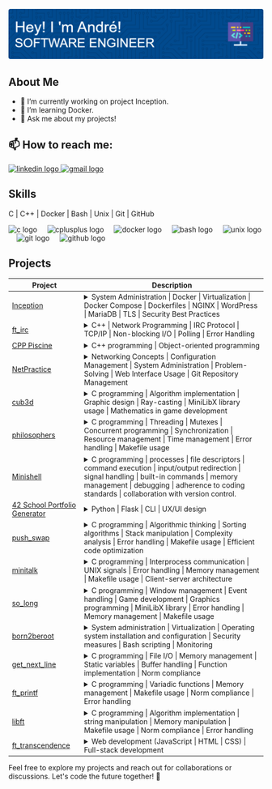 ![André Francisco Baião Rolão Cândido da Silva](./github-header-image.png)

## About Me
- 🔭 I’m currently working on project Inception.
- 🌱 I’m learning Docker.
- 💬 Ask me about my projects!

## 📫 How to reach me: 
<div>
  <a href="https://linkedin.com/in/andrefrancisco-" target="_blank">
    <img src="https://raw.githubusercontent.com/maurodesouza/profile-readme-generator/master/src/assets/icons/social/linkedin/default.svg" width="52" height="40" alt="linkedin logo"  />
  </a>
  <a href="mailto: andrefranciscorolao@gmail.com" target="_blank">
    <img src="https://raw.githubusercontent.com/maurodesouza/profile-readme-generator/master/src/assets/icons/social/gmail/default.svg" width="52" height="40" alt="gmail logo"  />
  </a>
</div>

## Skills
C | C++ | Docker | Bash | Unix | Git | GitHub
<div align="left">
  <img src="https://cdn.jsdelivr.net/gh/devicons/devicon/icons/c/c-original.svg" height="40" alt="c logo"  />
  <img width="12" />
  <img src="https://cdn.jsdelivr.net/gh/devicons/devicon/icons/cplusplus/cplusplus-original.svg" height="40" alt="cplusplus logo"  />
  <img width="12" />
  <img src="https://cdn.jsdelivr.net/gh/devicons/devicon/icons/docker/docker-original.svg" height="40" alt="docker logo"  />
  <img width="12" />
  <img src="https://cdn.jsdelivr.net/gh/devicons/devicon/icons/bash/bash-original.svg" height="40" alt="bash logo"  />
  <img width="12" />
  <img src="https://cdn.jsdelivr.net/gh/devicons/devicon/icons/unix/unix-original.svg" height="40" alt="unix logo"  />
  <img width="12" />
  <img src="https://cdn.jsdelivr.net/gh/devicons/devicon/icons/git/git-original.svg" height="40" alt="git logo"  />
  <img width="12" />
  <img src="https://cdn.jsdelivr.net/gh/devicons/devicon/icons/github/github-original.svg" height="40" alt="github logo"  />
</div>

## Projects

| Project | Description |
| --- | --- |
| [Inception](https://github.com/abaiao-r/Inception) | <details> <summary> System Administration \| Docker \| Virtualization \| Docker Compose \| Dockerfiles \| NGINX \| WordPress \| MariaDB \| TLS \| Security Best Practices </summary> <br> **Objective:** Expand knowledge of system administration through Docker. Virtualize Docker images in a personal virtual machine, creating a small infrastructure with specific services and rules. <br> **Relevance:** Gain practical experience in Docker usage, virtualization, and infrastructure setup. |
| [ft_irc](https://github.com/abaiao-r/ft_irc) | <details> <summary> C++ \| Network Programming \| IRC Protocol \| TCP/IP \| Non-blocking I/O \| Polling \| Error Handling </summary> <br> **Objective:** Develop an IRC server in C++, adhering to IRC standards. Create a robust server capable of handling multiple clients simultaneously and supporting essential IRC functionalities. <br> **Relevance:** Gain practical experience in network programming, socket programming, and implementing IRC server functionalities. |
| [CPP Piscine](https://github.com/abaiao-r/CPP_Piscine) | <details> <summary> C++ programming \| Object-oriented programming </summary> <br> **Objective:** Explore and practice C++ programming with various exercises. <br> **Relevance:** Delve into C++ programming and object-oriented concepts. |
| [NetPractice](https://github.com/abaiao-r/net_practice) | <details> <summary> Networking Concepts \| Configuration Management \| System Administration \| Problem-Solving \| Web Interface Usage \| Git Repository Management </summary> <br> **Objective:** Undertake a practical exploration of networking concepts through a System Administration exercise. <br> **Relevance:** Gain hands-on experience in networking concepts, addressing, and problem-solving related to network configurations. |
| [cub3d](https://github.com/abaiao-r/cub3d) | <details> <summary> C programming \| Algorithm implementation \| Graphic design \| Ray-casting \| MiniLibX library usage \| Mathematics in game development </summary> <br> **Objective:** Create a 3D graphical representation of a maze inspired by the classic Wolfenstein 3D game. <br> **Relevance:** Enhance skills in C programming, algorithm implementation, and graphic design. |
| [philosophers](https://github.com/abaiao-r/philosophers) | <details> <summary> C programming \| Threading \| Mutexes \| Concurrent programming \| Synchronization \| Resource management \| Time management \| Error handling \| Makefile usage </summary> <br> **Objective:** Simulate the dining philosophers problem using threads and mutexes. <br> **Relevance:** Provides hands-on experience in working with threads and mutexes, essential concepts in concurrent programming. <br> |
| [Minishell](https://github.com/abaiao-r/minishell) | <details> <summary> C programming \| processes \| file descriptors \| command execution \| input/output redirection \| signal handling \| built-in commands \| memory management \| debugging \| adherence to coding standards \| collaboration with version control. </summary> <br> **Objective:** Develop a robust custom shell, Minishell, in C, focusing on process management, file descriptors, and command execution for efficient command-line interactions. <br> **Relevance:** Minishell showcases expertise in low-level programming, system calls, and file descriptors, thus being an invaluable project for demonstrating advanced technical skills sought after by employers in software development |
| [42 School Portfolio Generator](https://github.com/abaiao-r/42-Portfolio-Generator) | <details><summary>Python \| Flask \| CLI \| UX/UI design</summary> <br> **Objective:** Provide 42 students with an efficient tool for generating and visualizing project portfolios. <br> **Relevance:** Demonstrated proficiency in API integration, automation, and web development. |
| [push_swap](https://github.com/abaiao-r/push_swap) | <details> <summary> C programming \| Algorithmic thinking \| Sorting algorithms \| Stack manipulation \| Complexity analysis \| Error handling \| Makefile usage \| Efficient code optimization </summary> <br> **Objective:** Implement a sorting algorithm in C using two stacks and a set of operations. <br> **Relevance:** Develop algorithmic and sorting skills, understand complexity in sorting algorithms, and practice C programming. |
| [minitalk](https://github.com/abaiao-r/minitalk) | <details> <summary> C programming \| Interprocess communication \| UNIX signals \| Error handling \| Memory management \| Makefile usage \| Client-server architecture </summary> <br> **Objective:** Create a small data exchange program using UNIX signals. <br> **Relevance:** Familiarize with interprocess communication using signals, error handling, and efficient string transmission. |
| [so_long](https://github.com/abaiao-r/so_long) | <details> <summary> C programming \| Window management \| Event handling \| Game development \| Graphics programming \| MiniLibX library \| Error handling \| Memory management \| Makefile usage </summary> <br> **Objective:** Develop a small 2D game improving skills in window management, event handling, color usage, and texture management. <br> **Relevance:** Focuses on developing fundamental skills required for creating graphical applications. |(
| [born2beroot](https://github.com/abaiao-r/born2beroot) | <details> <summary> System administration \| Virtualization \| Operating system installation and configuration \| Security measures \| Bash scripting \| Monitoring </summary> <br> **Objective:** Set up a virtual machine with specific rules, including the installation and configuration of an operating system, security measures, and the creation of a monitoring script. <br> **Relevance:** Gain practical experience in setting up and securing a virtual machine, understanding system administration concepts. |
| [get_next_line](https://github.com/abaiao-r/get_next_line) | <details> <summary> C programming \| File I/O \| Memory management \| Static variables \| Buffer handling \| Function implementation \| Norm compliance </summary> <br> **Objective:** Create a function, get_next_line, which reads a line from a file descriptor. <br> **Relevance:** Learn a new concept in C programming (static variables), improve file reading skills, and implement a function to read lines conveniently. |
| [ft_printf](https://github.com/abaiao-r/ft_printf) | <details> <summary> C programming \| Variadic functions \| Memory management \| Makefile usage \| Norm compliance \| Error handling </summary> <br> **Objective:** Recode the printf() function in C, creating a library named libftprintf.a. <br> **Relevance:** Enhancing C programming skills, understanding variadic functions, and creating a custom printf() function. |
| [libft](https://github.com/abaiao-r/libft) | <details> <summary> C programming \| Algorithm implementation \| string manipulation \| Memory manipulation \| Makefile usage \| Norm compliance \| Error handling </summary> <br> **Objective:** Implement a C library containing general-purpose functions relied upon by programs. <br> **Relevance:** Understanding and implementing standard C library functions, enhancing C programming skills. |
| [ft_transcendence](https://github.com/abaiao-r/ft_transcendence) | <details> <summary> Web development (JavaScript \| HTML \| CSS) \| Full-stack development </summary> <br> **Objective:** Build a web-based platform for competitive multiplayer games. <br> **Relevance:** Focus on web development and full-stack development. |

<!-- Add more projects following the same structure -->

Feel free to explore my projects and reach out for collaborations or discussions. Let's code the future together! 🚀
